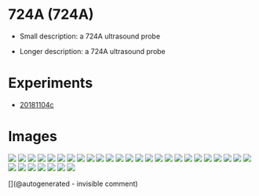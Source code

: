 # 724A (724A)

* Small description: a 724A ultrasound probe

* Longer description: a 724A ultrasound probe

# Experiments

* [20181104c](/include/experiments/auto/20181104c.md)


# Images

![](/include/images/kretzaw145ba/20180811a/images/20180811a-6.jpg)
![](/include/images/kretzaw145ba/20180811a/images/detail_20180811a-3-120-150-line0.jpg)
![](/include/images/724A/724_pics/P_20180821_193423.jpg)
![](/matty/20181104c/images/Spectrum_20181104c-1.jpg)
![](/include/images/kretzaw145ba/20180811a/images/detail_20180811a-4-100-125-line0.jpg)
![](/include/images/kretzaw145ba/20180811a/images/20180811a-2.jpg)
![](/include/images/724A/724_pics/P_20180821_193308.jpg)
![](/include/images/kretzaw145ba/20180811a/images/20180811a-4.jpg)
![](/include/images/724A/724_pics/P_20180821_193301.jpg)
![](/include/images/kretzaw145ba/20180811a/images/detail_20180811a-1-100-125-line0.jpg)
![](/include/images/kretzaw145ba/20180811a/images/detail_20180811a-3-100-125-line0.jpg)
![](/include/images/724A/724_pics/P_20180821_193518.jpg)
![](/include/images/724A/724_pics/P_20180821_193407.jpg)
![](/include/images/kretzaw145ba/20180811a/images/20180811a-1.jpg)
![](/include/images/kretzaw145ba/20180811a/images/20180811a-7.jpg)
![](/include/images/kretzaw145ba/20180811a/images/detail_20180811a-5-100-125-line0.jpg)
![](/matty/20181104c/images/2DArray_20181104c-1.jpg)
![](/include/images/kretzaw145ba/20180811a/images/detail_20180811a-7-100-125-line0.jpg)
![](/matty/20181104c/photos/P_20181104_134129.jpg)
![](/include/images/724A/724_pics/P_20180821_193410.jpg)
![](/matty/20181104c/images/Spectrum_20181104c-2.jpg)
![](/matty/20181104c/images/2DArray_20181104c-2.jpg)
![](/include/images/kretzaw145ba/20180811a/images/20180811a-3.jpg)
![](/include/images/kretzaw145ba/20180811a/20180811a-3first-lines-rawsignal.jpg)
![](/include/images/kretzaw145ba/20180811a/images/detail_20180811a-6-100-125-line0.jpg)
![](/include/images/kretzaw145ba/20180811a/images/20180811a-5.jpg)
![](/include/images/kretzaw145ba/20180811a/images/detail_20180811a-2-100-125-line0.jpg)
![](/include/images/724A/724_pics/P_20180821_193253.jpg)
![](/include/images/kretzaw145ba/20180811a/20180811a-3first-lines.jpg)
![](/include/images/724A/724_pics/P_20180821_193442.jpg)
![](/include/images/724A/724_pics/P_20180821_193335.jpg)
![](/include/images/kretzaw145ba/20180811a/20180811a-3first-lines-fft.jpg)




[](@autogenerated - invisible comment)